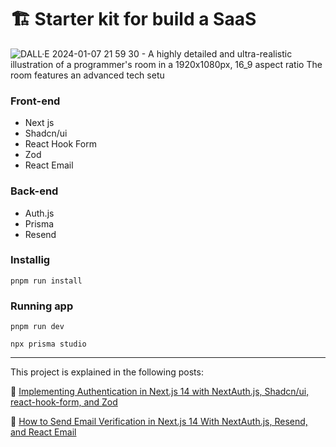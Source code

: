 # 🏗️ Starter kit for build a SaaS

![DALL·E 2024-01-07 21 59 30 - A highly detailed and ultra-realistic illustration of a programmer's room in a 1920x1080px, 16_9 aspect ratio  The room features an advanced tech setu](https://github.com/ljaviertovar/nextjs-saas-starter/assets/34925280/ba29ba5c-fb71-48c6-8507-7500f59e3e04)

### Front-end
* Next js
* Shadcn/ui
* React Hook Form
* Zod
* React Email
 
### Back-end
* Auth.js
* Prisma
* Resend

### Installig

```
pnpm run install
```

### Running app

```
pnpm run dev
```

```
npx prisma studio
```

<hr>

This project is explained in the following posts:

👤 [Implementing Authentication in Next.js 14 with NextAuth.js, Shadcn/ui, react-hook-form, and Zod](https://hackernoon.com/how-to-implement-authentication-in-nextjs-14-with-nextauthjs-shadcnui-react-hook-form-and-zod)

👤 [How to Send Email Verification in Next.js 14 With NextAuth.js, Resend, and React Email](https://hackernoon.com/how-to-send-email-verification-in-nextjs-14-with-nextauthjs-resend-and-react-email)
